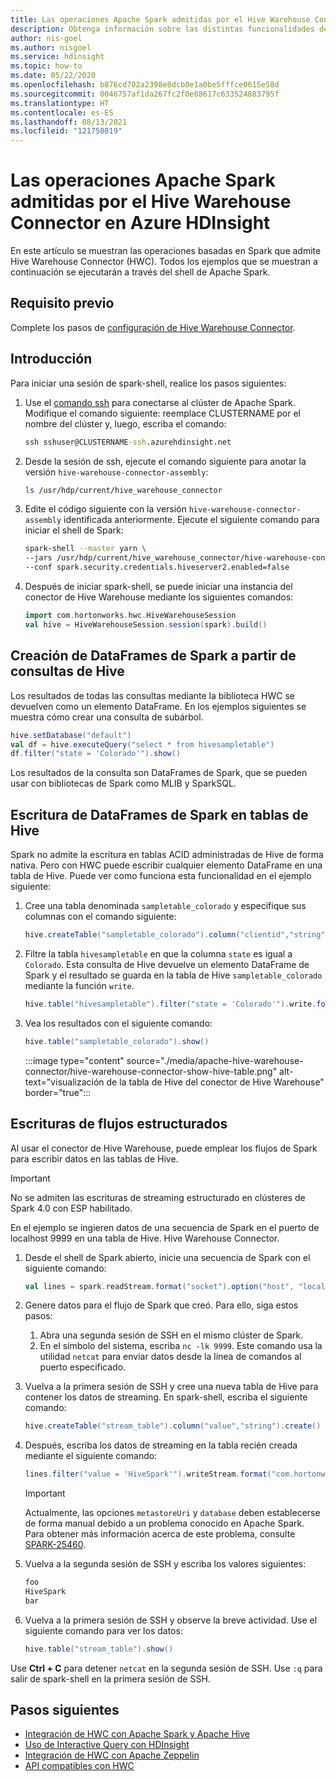 ```yaml
---
title: Las operaciones Apache Spark admitidas por el Hive Warehouse Connector en Azure HDInsight
description: Obtenga información sobre las distintas funcionalidades de Hive Warehouse Connector en Azure HDInsight.
author: nis-goel
ms.author: nisgoel
ms.service: hdinsight
ms.topic: how-to
ms.date: 05/22/2020
ms.openlocfilehash: b876cd702a2398e8dcb0e1a0be5fffce0615e58d
ms.sourcegitcommit: 0046757af1da267fc2f0e88617c633524883795f
ms.translationtype: HT
ms.contentlocale: es-ES
ms.lasthandoff: 08/13/2021
ms.locfileid: "121750819"
---
```

# <a name="apache-spark-operations-supported-by-hive-warehouse-connector-in-azure-hdinsight"></a>Las operaciones Apache Spark admitidas por el Hive Warehouse Connector en Azure HDInsight

En este artículo se muestran las operaciones basadas en Spark que admite Hive Warehouse Connector (HWC). Todos los ejemplos que se muestran a continuación se ejecutarán a través del shell de Apache Spark.

## <a name="prerequisite"></a>Requisito previo

Complete los pasos de [configuración de Hive Warehouse Connector](./apache-hive-warehouse-connector.md#hive-warehouse-connector-setup).

## <a name="getting-started"></a>Introducción

Para iniciar una sesión de spark-shell, realice los pasos siguientes:

1. Use el [comando ssh](../hdinsight-hadoop-linux-use-ssh-unix.md) para conectarse al clúster de Apache Spark. Modifique el comando siguiente: reemplace CLUSTERNAME por el nombre del clúster y, luego, escriba el comando:

    ```cmd
    ssh sshuser@CLUSTERNAME-ssh.azurehdinsight.net
    ```

1. Desde la sesión de ssh, ejecute el comando siguiente para anotar la versión `hive-warehouse-connector-assembly`:

    ```bash
    ls /usr/hdp/current/hive_warehouse_connector
    ```

1. Edite el código siguiente con la versión `hive-warehouse-connector-assembly` identificada anteriormente. Ejecute el siguiente comando para iniciar el shell de Spark:

    ```bash
    spark-shell --master yarn \
    --jars /usr/hdp/current/hive_warehouse_connector/hive-warehouse-connector-assembly-<STACK_VERSION>.jar \
    --conf spark.security.credentials.hiveserver2.enabled=false
    ```

1. Después de iniciar spark-shell, se puede iniciar una instancia del conector de Hive Warehouse mediante los siguientes comandos:

    ```scala
    import com.hortonworks.hwc.HiveWarehouseSession
    val hive = HiveWarehouseSession.session(spark).build()
    ```

## <a name="creating-spark-dataframes-using-hive-queries"></a>Creación de DataFrames de Spark a partir de consultas de Hive

Los resultados de todas las consultas mediante la biblioteca HWC se devuelven como un elemento DataFrame. En los ejemplos siguientes se muestra cómo crear una consulta de subárbol.

```scala
hive.setDatabase("default")
val df = hive.executeQuery("select * from hivesampletable")
df.filter("state = 'Colorado'").show()
```

Los resultados de la consulta son DataFrames de Spark, que se pueden usar con bibliotecas de Spark como MLIB y SparkSQL.

## <a name="writing-out-spark-dataframes-to-hive-tables"></a>Escritura de DataFrames de Spark en tablas de Hive

Spark no admite la escritura en tablas ACID administradas de Hive de forma nativa. Pero con HWC puede escribir cualquier elemento DataFrame en una tabla de Hive. Puede ver como funciona esta funcionalidad en el ejemplo siguiente:

1. Cree una tabla denominada `sampletable_colorado` y especifique sus columnas con el comando siguiente:

    ```scala
    hive.createTable("sampletable_colorado").column("clientid","string").column("querytime","string").column("market","string").column("deviceplatform","string").column("devicemake","string").column("devicemodel","string").column("state","string").column("country","string").column("querydwelltime","double").column("sessionid","bigint").column("sessionpagevieworder","bigint").create()
    ```

1. Filtre la tabla `hivesampletable` en que la columna `state` es igual a `Colorado`. Esta consulta de Hive devuelve un elemento DataFrame de Spark y el resultado se guarda en la tabla de Hive `sampletable_colorado` mediante la función `write`.

    ```scala
    hive.table("hivesampletable").filter("state = 'Colorado'").write.format("com.hortonworks.spark.sql.hive.llap.HiveWarehouseConnector").mode("append").option("table","sampletable_colorado").save()
    ```

1. Vea los resultados con el siguiente comando:

    ```scala
    hive.table("sampletable_colorado").show()
    ```
    
    :::image type="content" source="./media/apache-hive-warehouse-connector/hive-warehouse-connector-show-hive-table.png" alt-text="visualización de la tabla de Hive del conector de Hive Warehouse" border="true":::


## <a name="structured-streaming-writes"></a>Escrituras de flujos estructurados

Al usar el conector de Hive Warehouse, puede emplear los flujos de Spark para escribir datos en las tablas de Hive.

> [!IMPORTANT]
> No se admiten las escrituras de streaming estructurado en clústeres de Spark 4.0 con ESP habilitado.

En el ejemplo se ingieren datos de una secuencia de Spark en el puerto de localhost 9999 en una tabla de Hive. Hive Warehouse Connector.

1. Desde el shell de Spark abierto, inicie una secuencia de Spark con el siguiente comando:

    ```scala
    val lines = spark.readStream.format("socket").option("host", "localhost").option("port",9999).load()
    ```

1. Genere datos para el flujo de Spark que creó. Para ello, siga estos pasos:
    1. Abra una segunda sesión de SSH en el mismo clúster de Spark.
    1. En el símbolo del sistema, escriba `nc -lk 9999`. Este comando usa la utilidad `netcat` para enviar datos desde la línea de comandos al puerto especificado.

1. Vuelva a la primera sesión de SSH y cree una nueva tabla de Hive para contener los datos de streaming. En spark-shell, escriba el siguiente comando:

    ```scala
    hive.createTable("stream_table").column("value","string").create()
    ```

1. Después, escriba los datos de streaming en la tabla recién creada mediante el siguiente comando:

    ```scala
    lines.filter("value = 'HiveSpark'").writeStream.format("com.hortonworks.spark.sql.hive.llap.streaming.HiveStreamingDataSource").option("database", "default").option("table","stream_table").option("metastoreUri",spark.conf.get("spark.datasource.hive.warehouse.metastoreUri")).option("checkpointLocation","/tmp/checkpoint1").start()
    ```

    >[!Important]
    > Actualmente, las opciones `metastoreUri` y `database` deben establecerse de forma manual debido a un problema conocido en Apache Spark. Para obtener más información acerca de este problema, consulte  [SPARK-25460](https://issues.apache.org/jira/browse/SPARK-25460).

1. Vuelva a la segunda sesión de SSH y escriba los valores siguientes:

    ```bash
    foo
    HiveSpark
    bar
    ```

1. Vuelva a la primera sesión de SSH y observe la breve actividad. Use el siguiente comando para ver los datos:

    ```scala
    hive.table("stream_table").show()
    ```

Use **Ctrl + C** para detener `netcat` en la segunda sesión de SSH. Use `:q` para salir de spark-shell en la primera sesión de SSH.

## <a name="next-steps"></a>Pasos siguientes

* [Integración de HWC con Apache Spark y Apache Hive](./apache-hive-warehouse-connector.md)
* [Uso de Interactive Query con HDInsight](./apache-interactive-query-get-started.md)
* [Integración de HWC con Apache Zeppelin](./apache-hive-warehouse-connector-zeppelin.md)
* [API compatibles con HWC](./hive-warehouse-connector-apis.md)
